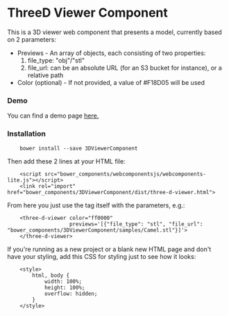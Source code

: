 
ThreeD Viewer Component
=====================

This is a 3D viewer web component that presents a model, currently based on 2 parameters:

* Previews - An array of objects, each consisting of two properties:
 	1. file_type: "obj"/"stl"
 	2. file_url: can be an absolute URL (for an S3 bucket for instance), or a relative path
* Color (optional) - If not provided, a value of #F18D05 will be used

### Demo

You can find a demo page [here.](http://codepen.io/OmriAharon/pen/XKVXKk)

### Installation

		bower install --save 3DViewerComponent

Then add these 2 lines at your HTML file:

        <script src="bower_components/webcomponentsjs/webcomponents-lite.js"></script>
        <link rel="import" href="bower_components/3DViewerComponent/dist/three-d-viewer.html">

From here you just use the tag itself with the parameters, e.g.:

        <three-d-viewer color="ff0000" 
                        previews='[{"file_type": "stl", "file_url": "bower_components/3DViewerComponent/samples/Camel.stl"}]'>
        </three-d-viewer>

If you're running as a new project or a blank new HTML page and don't have your styling, add this CSS for styling just to see how it looks:

        <style>
            html, body {
                width: 100%;
                height: 100%;
                overflow: hidden;
            }
        </style>

    